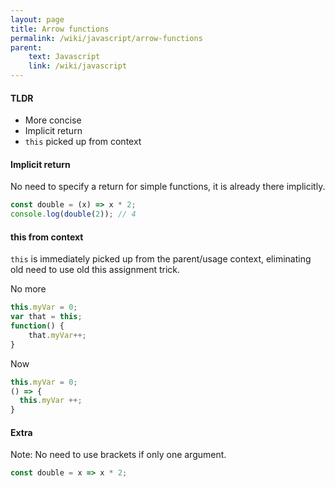 ```yaml
---
layout: page
title: Arrow functions
permalink: /wiki/javascript/arrow-functions
parent:
    text: Javascript
    link: /wiki/javascript
---
```


#### TLDR

- More concise
- Implicit return
- `this` picked up from context

#### Implicit return

No need to specify a return for simple functions, it is already there implicitly.

```javascript
const double = (x) => x * 2;
console.log(double(2)); // 4
```

#### this from context

`this` is immediately picked up from the parent/usage context, eliminating old need to use old this assignment trick. 

No more

```javascript
this.myVar = 0;
var that = this;
function() {
    that.myVar++;
}
```

Now

```javascript
this.myVar = 0;
() => {
  this.myVar ++;  
}
```

#### Extra

Note: No need to use brackets if only one argument. 

```javascript
const double = x => x * 2;
```
